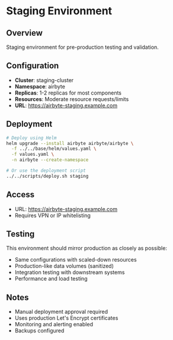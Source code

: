 # Staging Environment

## Overview

Staging environment for pre-production testing and validation.

## Configuration

- **Cluster**: staging-cluster
- **Namespace**: airbyte
- **Replicas**: 1-2 replicas for most components
- **Resources**: Moderate resource requests/limits
- **URL**: https://airbyte-staging.example.com

## Deployment

```bash
# Deploy using Helm
helm upgrade --install airbyte airbyte/airbyte \
  -f ../../base/helm/values.yaml \
  -f values.yaml \
  -n airbyte --create-namespace

# Or use the deployment script
../../scripts/deploy.sh staging
```

## Access

- URL: https://airbyte-staging.example.com
- Requires VPN or IP whitelisting

## Testing

This environment should mirror production as closely as possible:
- Same configurations with scaled-down resources
- Production-like data volumes (sanitized)
- Integration testing with downstream systems
- Performance and load testing

## Notes

- Manual deployment approval required
- Uses production Let's Encrypt certificates
- Monitoring and alerting enabled
- Backups configured

